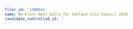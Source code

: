 ```yaml
---
filer_id: '1388641'
name: Re-Elect Noel Gallo for Oakland City Council 2016
candidate_controlled_id: ''
---
```

